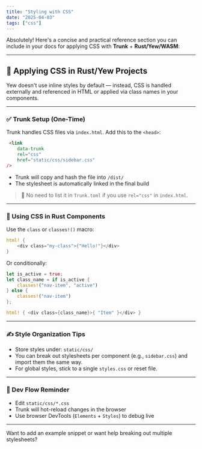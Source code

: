 ```yaml
---
title: "Styling with CSS"
date: "2025-04-03"
tags: ["css"]
---
```


Absolutely! Here's a concise and practical reference section you can include in your docs for applying CSS with **Trunk** + **Rust/Yew/WASM**:

---

## 🎨 Applying CSS in Rust/Yew Projects

Yew doesn't use inline styles by default — instead, CSS is handled externally and referenced in HTML or applied via class names in your components.

---

### ✅ Trunk Setup (One-Time)

Trunk handles CSS files via `index.html`. Add this to the `<head>`:

```html
 <link 
    data-trunk 
    rel="css" 
    href="static/css/sidebar.css" 
/>
```

- Trunk will copy and hash the file into `/dist/`
- The stylesheet is automatically linked in the final build

> 🔁 No need to list it in `Trunk.toml` if you use `rel="css"` in `index.html`.

---

### 🧠 Using CSS in Rust Components

Use the `class` or `classes!()` macro:

```rust
html! {
    <div class="my-class">{"Hello!"}</div>
}
```

Or conditionally:

```rust
let is_active = true;
let class_name = if is_active {
    classes!("nav-item", "active")
} else {
    classes!("nav-item")
};

html! { <div class={class_name}>{ "Item" }</div> }
```

---

### ✍️ Style Organization Tips

- Store styles under: `static/css/`
- You can break out stylesheets per component (e.g., `sidebar.css`) and import them the same way.
- For global styles, stick to a single `styles.css` or reset file.

---

### 🧪 Dev Flow Reminder

- Edit `static/css/*.css`
- Trunk will hot-reload changes in the browser
- Use browser DevTools (`Elements` + `Styles`) to debug live

---

Want to add an example snippet or want help breaking out multiple stylesheets?
